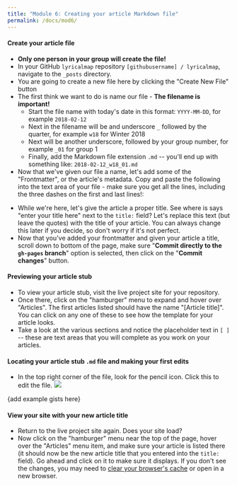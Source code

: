 ```yaml
---
title: "Module 6: Creating your article Markdown file"
permalink: /docs/mod6/
---
```


#### Create your article file
* **Only one person in your group will create the file!**
* In your GitHub `lyricalmap` repository `[githubusername] / lyricalmap`, navigate to the `_posts` directory.
* You are going to create a new file here by clicking the "Create New File" button [](https://help.github.com/assets/images/help/repository/create_new_file.png)
* The first think we want to do is name our file - **The filename is important!**
    * Start the file name with today's date in this format: `YYYY-MM-DD`, for example `2018-02-12`
    * Next in the filename will be and underscore `_` followed by the quarter, for example `w18` for Winter 2018
    * Next will be another underscore, followed by your group number, for example `_01` for group 1
    * Finally, add the Markdown file extension `.md` -- you'll end up with something like: `2018-02-12_w18_01.md`
* Now that we've given our file a name, let's add some of the "Frontmatter", or the article's metadata. Copy and paste the following into the text area of your file - make sure you get all the lines, including the three dashes on the first and last lines!:

<script src="https://gist.github.com/kirschbombe/a806fe27ca6c9edb46c06c209b79d1f1.js"></script>

* While we're here, let's give the article a proper title. See where is says "enter your title here" next to the `title:` field? Let's replace this text (but leave the quotes) with the title of your article. You can always change this later if you decide, so don't worry if it's not perfect.
* Now that you've added your frontmatter and given your article a title, scroll down to bottom of the page, make sure "**Commit directly to the `gh-pages` branch**" option is selected, then click on the "**Commit changes**" button.

#### Previewing your article stub
* To view your article stub, visit the live project site for your repository.
* Once there, click on the "hamburger" menu to expand and hover over "Articles". The first articles listed should have the name "[Article title]". You can click on any one of these to see how the template for your article looks.
* Take a look at the various sections and notice the placeholder text in `[ ]` -- these are text areas that you will complete as you work on your articles.

#### Locating your article stub `.md` file and making your first edits
* In the top right corner of the file, look for the pencil icon. Click this to edit the file. ![](https://help.github.com/assets/images/help/repository/edit-file-edit-button.png)


{add example gists here}



#### View your site with your new article title
* Return to the live project site again. Does your site load?
* Now click on the "hamburger" menu near the top of the page, hover over the "Articles" menu item, and make sure your article is listed there (it should now be the new article title that you entered into the `title:` field). Go ahead and click on it to make sure it displays. If you don't see the changes, you may need to [clear your browser's cache](../content/browser_cache.html) or open in a new browser.
